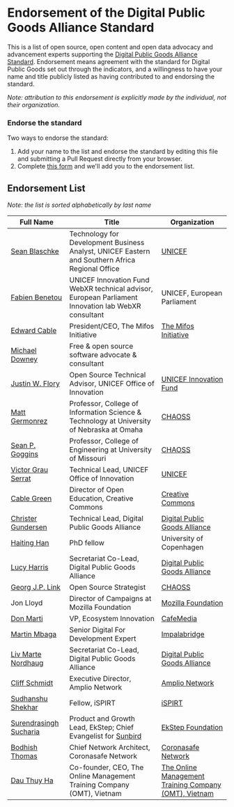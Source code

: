 # Endorsement of the Digital Public Goods Alliance Standard

This is a list of open source, open content and open data advocacy and advancement experts
supporting the [Digital Public Goods Alliance Standard](standard.md). Endorsement means agreement
with the standard for Digital Public Goods set out through the indicators, and a willingness to
have your name and title publicly listed as having contributed to and endorsing the standard.

*Note: attribution to this endorsement is explicitly made by the individual, not their organization.*

### Endorse the standard

Two ways to endorse the standard:

1. Add your name to the list and endorse the standard by editing this file and submitting a Pull Request directly from your browser.
2. Complete [this form](https://forms.gle/knVvbv4mLfxkHtFS8) and we'll add you to the endorsement list.

## Endorsement List

*Note: the list is sorted alphabetically by last name*

Full Name | Title | Organization
--- | --- | ---
[Sean Blaschke](https://github.com/seanblaschke) | Technology for Development Business Analyst, UNICEF Eastern and Southern Africa Regional Office | [UNICEF](https://www.unicef.org/)
[Fabien Benetou](https://fabien.benetou.fr) | UNICEF Innovation Fund WebXR technical advisor, European Parliament Innovation lab WebXR consultant | UNICEF, European Parliament
[Edward Cable](https://www.linkedin.com/in/edcable/) | President/CEO, The Mifos Initiative | [The Mifos Initiative](https://mifos.org)
[Michael Downey](https://floss.social/@downey) | Free & open source software advocate & consultant | 
[Justin W. Flory](https://jwf.io) | Open Source Technical Advisor, UNICEF Office of Innovation | [UNICEF Innovation Fund](https://unicefinnovationfund.org/)
[Matt Germonrez](https://github.com/germonprez) | Professor, College of Information Science & Technology at University of Nebraska at Omaha | [CHAOSS](https://chaoss.community/)
[Sean P. Goggins](https://github.com/sgoggins) | Professor, College of Engineering at University of Missouri | [CHAOSS](https://chaoss.community/)
[Victor Grau Serrat](https://github.com/lacabra) | Technical Lead, UNICEF Office of Innovation | [UNICEF](https://www.unicef.org/innovation/)
[Cable Green](https://github.com/cablegreen) | Director of Open Education, Creative Commons | [Creative Commons](https://creativecommons.org/)
[Christer Gundersen](https://github.com/christer-io) | Technical Lead, Digital Public Goods Alliance | [Digital Public Goods Alliance](https://digitalpublicgoods.net)
[Haiting Han](https://ifro.ku.dk/english/staff/staffproduction/?pure=en/persons/669864) | PhD fellow | University of Copenhagen  
[Lucy Harris](https://github.com/lucyeoh) | Secretariat Co-Lead, Digital Public Goods Alliance | [Digital Public Goods Alliance](https://digitalpublicgoods.net)
[Georg J.P. Link](https://github.com/GeorgLink) | Open Source Strategist | [CHAOSS](https://chaoss.community/)
Jon Lloyd | Director of Campaigns at Mozilla Foundation | [Mozilla Foundation](https://foundation.mozilla.org/en/)
[Don Marti](https://github.com/dmarti) | VP, Ecosystem Innovation | [CafeMedia](https://cafemedia.com/)
[Martin Mbaga](https://www.linkedin.com/in/martinmbaga)| Senior Digital For Development Expert | [Impalabridge](https://twitter.com/Impalabridge)
[Liv Marte Nordhaug](https://github.com/livmarte) | Secretariat Co-Lead, Digital Public Goods Alliance | [Digital Public Goods Alliance](https://digitalpublicgoods.net)
[Cliff Schmidt](https://www.linkedin.com/in/cliffschmidt/) | Executive Director, Amplio Network | [Amplio Network](https://www.amplio.org/)
[Sudhanshu Shekhar](https://www.linkedin.com/in/sudshekhar02/) | Fellow, iSPIRT |[iSPIRT](https://ispirt.in/)
[Surendrasingh Sucharia](https://github.com/surendrasinghs) | Product and Growth Lead, EkStep; Chief Evangelist for [Sunbird](https://sunbird.org) | [EkStep Foundation](https://ekstep.org)
[Bodhish Thomas](https://www.linkedin.com/in/bodhish/) | Chief Network Architect, Coronasafe Network | [Coronasafe Network](http://coronasafe.network/)
[Dau Thuy Ha](https://www.linkedin.com/in/dauthuyha/) | Co-founder, CEO, The Online Management Training Company (OMT), Vietnam | [The Online Management Training Company (OMT), Vietnam](http://omt.vn)




